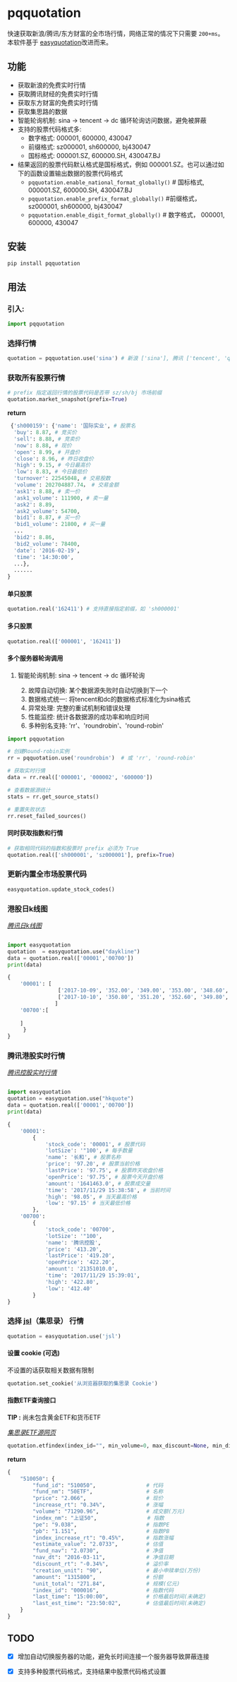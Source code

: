 # pqquotation


快速获取新浪/腾讯/东方财富的全市场行情，网络正常的情况下只需要 `200+ms`。本软件基于 [easyquotation](https://github.com/shidenggui/easyquotation)改进而来。

## 功能
* 获取新浪的免费实时行情
* 获取腾讯财经的免费实时行情
* 获取东方财富的免费实时行情
* 获取集思路的数据
* 智能轮询机制: sina → tencent → dc 循环轮询访问数据，避免被屏蔽
* 支持的股票代码格式多:
   - 数字格式: 000001, 600000, 430047
   - 前缀格式: sz000001, sh600000, bj430047
   - 国标格式: 000001.SZ, 600000.SH, 430047.BJ
* 结果返回的股票代码默认格式是国标格式，例如 000001.SZ。也可以通过如下的函数设置输出数据的股票代码格式
   - `pqquotation.enable_national_format_globally()`   # 国标格式, 000001.SZ, 600000.SH, 430047.BJ
   - `pqquotation.enable_prefix_format_globally()`  #前缀格式， sz000001, sh600000, bj430047
   - `pqquotation.enable_digit_format_globally()`    # 数字格式， 000001, 600000, 430047

## 安装

```python
pip install pqquotation
```

## 用法

### 引入:

```python
import pqquotation
```

### 选择行情

```python
quotation = pqquotation.use('sina') # 新浪 ['sina'], 腾讯 ['tencent', 'qq'], 东方财富 ['dc', 'eastmoney']
```

### 获取所有股票行情

```python
# prefix 指定返回行情的股票代码是否带 sz/sh/bj 市场前缀
quotation.market_snapshot(prefix=True) 
```

**return**

```python
 {'sh000159': {'name': '国际实业', # 股票名
  'buy': 8.87, # 竞买价
  'sell': 8.88, # 竞卖价
  'now': 8.88, # 现价
  'open': 8.99, # 开盘价
  'close': 8.96, # 昨日收盘价
  'high': 9.15, # 今日最高价
  'low': 8.83, # 今日最低价
  'turnover': 22545048, # 交易股数
  'volume': 202704887.74， # 交易金额
  'ask1': 8.88, # 卖一价
  'ask1_volume': 111900, # 卖一量
  'ask2': 8.89,
  'ask2_volume': 54700,
  'bid1': 8.87, # 买一价
  'bid1_volume': 21800, # 买一量
  ...
  'bid2': 8.86, 
  'bid2_volume': 78400,
  'date': '2016-02-19',
  'time': '14:30:00',
  ...},
  ......
}
```

#### 单只股票

```python
quotation.real('162411') # 支持直接指定前缀，如 'sh000001'
```

#### 多只股票

```python
quotation.real(['000001', '162411']) 
```

#### 多个服务器轮询调用

1. 智能轮询机制: sina → tencent → dc 循环轮询

    2. 故障自动切换: 某个数据源失败时自动切换到下一个
    3. 数据格式统一: 将tencent和dc的数据格式标准化为sina格式
    4. 异常处理: 完整的重试机制和错误处理
    5. 性能监控: 统计各数据源的成功率和响应时间
    6. 多种别名支持: 'rr'、'roundrobin'、'round-robin'

```Python
import pqquotation

# 创建Round-robin实例
rr = pqquotation.use('roundrobin')  # 或 'rr', 'round-robin'

# 获取实时行情
data = rr.real(['000001', '000002', '600000'])

# 查看数据源统计
stats = rr.get_source_stats()

# 重置失败状态
rr.reset_failed_sources()
```



#### 同时获取指数和行情

```python
# 获取相同代码的指数和股票时 prefix 必须为 True
quotation.real(['sh000001', 'sz000001'], prefix=True)
```

### 更新内置全市场股票代码

```python
easyquotation.update_stock_codes()
```


### 港股日k线图
*[腾讯日k线图](http://web.ifzq.gtimg.cn/appstock/app/hkfqkline/get?_var=kline_dayqfq&param=hk00700,day,,,350,qfq&r=0.7773272375526847)*

```python

import easyquotation
quotation  = easyquotation.use("daykline")
data = quotation.real(['00001','00700'])
print(data)
```

```python
{
    '00001': [
                ['2017-10-09', '352.00', '349.00', '353.00', '348.60', '13455864.00'], # [日期, 今开, 今收, 最高, 最低, 成交量 ]
                ['2017-10-10', '350.80', '351.20', '352.60', '349.80', '10088970.00'],
               ]
    '00700':[
        
    ]           
     }
}
```

### 腾讯港股实时行情 
*[腾讯控股实时行情](http://sqt.gtimg.cn/utf8/q=r_hk00700)*
```python

import easyquotation
quotation = easyquotation.use("hkquote")
data = quotation.real(['00001','00700'])
print(data)
```

```python
{
    '00001': 
        {
            'stock_code': '00001', # 股票代码
            'lotSize': '"100', # 每手数量
            'name': '长和', # 股票名称
            'price': '97.20', # 股票当前价格
            'lastPrice': '97.75', # 股票昨天收盘价格
            'openPrice': '97.75', # 股票今天开盘价格
            'amount': '1641463.0', # 股票成交量 
            'time': '2017/11/29 15:38:58', # 当前时间
            'high': '98.05', # 当天最高价格
            'low': '97.15' # 当天最低价格
        }, 
    '00700': 
        {
            'stock_code': '00700', 
            'lotSize': '"100',
            'name': '腾讯控股', 
            'price': '413.20', 
            'lastPrice': '419.20', 
            'openPrice': '422.20', 
            'amount': '21351010.0', 
            'time': '2017/11/29 15:39:01', 
            'high': '422.80',
            'low': '412.40'
        }
}
```

### 选择 [jsl](https://www.jisilu.cn)（集思录） 行情

```python
quotation = easyquotation.use('jsl') 
```

#### 设置 cookie (可选)

不设置的话获取相关数据有限制

```python
quotation.set_cookie('从浏览器获取的集思录 Cookie')
```


#### 指数ETF查询接口

**TIP :** 尚未包含黄金ETF和货币ETF

*[集思录ETF源网页](https://www.jisilu.cn/data/etf/#tlink_2)*

```python
quotation.etfindex(index_id="", min_volume=0, max_discount=None, min_discount=None)
```

**return**

```python
{
    "510050": {
        "fund_id": "510050",                # 代码
        "fund_nm": "50ETF",                 # 名称
        "price": "2.066",                   # 现价
        "increase_rt": "0.34%",             # 涨幅
        "volume": "71290.96",               # 成交额(万元)
        "index_nm": "上证50",                # 指数
        "pe": "9.038",                      # 指数PE
        "pb": "1.151",                      # 指数PB
        "index_increase_rt": "0.45%",       # 指数涨幅
        "estimate_value": "2.0733",         # 估值
        "fund_nav": "2.0730",               # 净值
        "nav_dt": "2016-03-11",             # 净值日期
        "discount_rt": "-0.34%",            # 溢价率
        "creation_unit": "90",              # 最小申赎单位(万份)
        "amount": "1315800",                # 份额
        "unit_total": "271.84",             # 规模(亿元)
        "index_id": "000016",               # 指数代码
        "last_time": "15:00:00",            # 价格最后时间(未确定)
        "last_est_time": "23:50:02",        # 估值最后时间(未确定)
    }
}
```

## TODO
* [x] 增加自动切换服务器的功能，避免长时间连接一个服务器导致屏蔽连接
* [x] 支持多种股票代码格式，支持结果中股票代码格式设置

